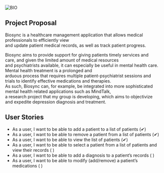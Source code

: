 ![BIO](https://media.github.students.cs.ubc.ca/user/9769/files/f9c50700-cd48-11ea-93b4-e8d320c9a598)

## Project Proposal
Biosync is a healthcare management application that allows medical professionals to efficiently view <br> 
and update patient medical records, as well as track patient progress. 

Biosync aims to provide support for giving patients timely services and care, and given the limited amount of medical 
resources <br> and psychiatrists available, it can especially be useful in mental health care. Mental health treatment 
is a prolonged and <br> arduous process that requires multiple patient-psychiatrist sessions and 
trials to identify effective medications and therapies. <br> As such, Biosync can, for example, be integrated into more 
sophisticated mental health related applications such as MindTalk, <br> a research project that my group is 
developing, which aims to objectivize and expedite depression diagnosis and treatment.


## User Stories
- As a user, I want to be able to add a patient to a list of patients (✔)
- As a user, I want to be able to remove a patient from a list of patients (✔)
- As a user, I want to be able to view the list of patients (✔)
- As a user, I want to be able to select a patient from a list of patients and view their records ( )
- As a user, I want to be able to add a diagnosis to a patient’s records ( )
- As a user, I want to be able to modify (add/remove) a patient’s medications ( )

